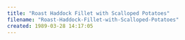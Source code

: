 ```yaml
---
title: "Roast Haddock Fillet with Scalloped Potatoes"
filename: "Roast-Haddock-Fillet-with-Scalloped-Potatoes"
created: 1989-03-28 14:17:05
---
```

